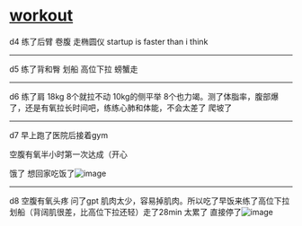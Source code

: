 # [workout](https://github.com/zerone0x/tmpbackup/issues/109)

d4 练了后臂 卷腹 走椭圆仪 startup is faster than i think

---

d5 练了背和臀 划船 高位下拉 螃蟹走 

---

d6 练了肩 18kg 8个就拉不动 10kg的侧平举 8个也力竭。测了体脂率，腹部爆了，还是有氧拉长时间吧，练练心肺和体能，不会太差了 爬坡了

---

d7 早上跑了医院后接着gym

空腹有氧半小时第一次达成（开心 

饿了 想回家吃饭了![image](https://github.com/zerone0x/tmpbackup/assets/39543393/b23f8b04-3b34-4d55-bb62-6c2094bb121b)

---

d8 空腹有氧头疼 问了gpt 肌肉太少，容易掉肌肉。所以吃了早饭来练了高位下拉 划船（背阔肌很差，比高位下拉还轻）走了28min 太累了 直接停了![image](https://github.com/zerone0x/tmpbackup/assets/39543393/797dc0e5-b162-49b2-9dc0-008964cf3078)